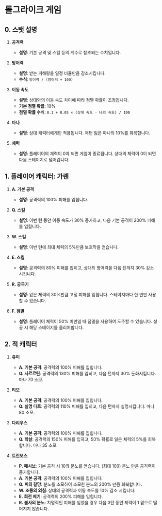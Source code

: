 # 롤그라이크 게임

## 0. 스탯 설명

1. **공격력**

   - **설명**: 기본 공격 및 스킬 등의 계수로 참조되는 수치입니다.

2. **방어력**

   - **설명**: 받는 피해량을 일정 비율만큼 감소시킵니다.
   - **수식**: `방어력 / (방어력 + 100)`

3. **이동 속도**

   - **설명**: 상대와의 이동 속도 차이에 따라 점멸 확률이 조정됩니다.
   - **기본 점멸 확률**: 10%
   - **점멸 확률 수식**: `0.1 + 0.05 × (상대 속도 - 나의 속도) / 100`

4. **마나**

   - **설명**: 상대 캐릭터에게만 적용됩니다. 매턴 잃은 마나의 10%를 회복합니다.

5. **체력**
   - **설명**: 플레이어의 체력이 0이 되면 게임이 종료됩니다. 상대의 체력이 0이 되면 다음 스테이지로 넘어갑니다.

## 1. 플레이어 캐릭터: 가렌

1. **A. 기본 공격**

   - **설명**: 공격력의 100% 피해를 입힙니다.

2. **Q. 스킬**

   - **설명**: 이번 턴 동안 이동 속도가 30% 증가하고, 다음 기본 공격이 200% 피해를 입힙니다.

3. **W. 스킬**

   - **설명**: 이번 턴에 최대 체력의 5%만큼 보호막을 얻습니다.

4. **E. 스킬**

   - **설명**: 공격력의 80% 피해를 입히고, 상대의 방어력을 다음 턴까지 30% 감소시킵니다.

5. **R. 궁극기**

   - **설명**: 잃은 체력의 30%만큼 고정 피해를 입힙니다. 스테이지마다 한 번만 사용할 수 있습니다.

6. **F. 점멸**

   - **설명**: 플레이어 체력이 50% 미만일 때 점멸을 사용하여 도주할 수 있습니다. 성공 시 해당 스테이지를 클리어합니다.

## 2. 적 캐릭터

1. **유미**

   - **A. 기본 공격**: 공격력의 100% 피해를 입힙니다.
   - **Q. 사르르탄**: 공격력의 130% 피해를 입히고, 다음 턴까지 30% 둔화시킵니다. 마나 70 소모.

2. **티모**

   - **A. 기본 공격**: 공격력의 100% 피해를 입힙니다.
   - **Q. 실명 다트**: 공격력의 110% 피해를 입히고, 다음 턴까지 실명시킵니다. 마나 80 소모.

3. **다리우스**

   - **A. 기본 공격**: 공격력의 100% 피해를 입힙니다.
   - **Q. 학살**: 공격력의 150% 피해를 입히고, 50% 확률로 잃은 체력의 5%를 회복합니다. 마나 35 소모.

4. **트린보스**

   - **P. 패시브**: 기본 공격 시 10의 분노를 얻습니다. (최대 100) 분노 만큼 공격력이 증가합니다.
   - **A. 기본 공격**: 공격력의 100% 피해를 입힙니다.
   - **Q. 피의 갈망**: 분노를 소모하여 소모한 분노의 200% 만큼 회복합니다.
   - **W. 조롱의 외침**: 상대의 공격력과 이동 속도를 10% 감소 시킵니다.
   - **E. 회전 베기**: 공격력의 200% 피해를 입힙니다.
   - **R. 불사의 분노**: 치명적인 피해를 입었을 경우 다음 3턴 동안 체력이 1 밑으로 떨어지지 않습니다.
